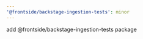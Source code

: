 ```yaml
---
'@frontside/backstage-ingestion-tests': minor
---
```


add @frontside/backstage-ingestion-tests package
